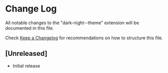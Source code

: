 # Change Log

All notable changes to the "dark-night--theme" extension will be documented in this file.

Check [Keep a Changelog](http://keepachangelog.com/) for recommendations on how to structure this file.

## [Unreleased]

- Initial release

